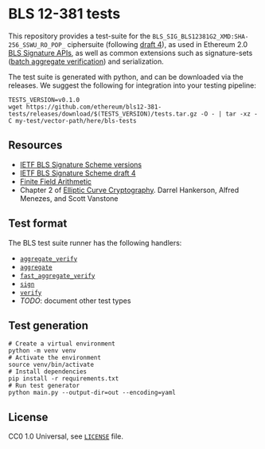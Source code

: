 # BLS 12-381 tests

This repository provides a test-suite for the `BLS_SIG_BLS12381G2_XMD:SHA-256_SSWU_RO_POP_` ciphersuite (following [draft 4](https://datatracker.ietf.org/doc/html/draft-irtf-cfrg-bls-signature-04)),
as used in Ethereum 2.0 [BLS Signature APIs](https://github.com/ethereum/eth2.0-specs/blob/v1.0.0/specs/phase0/beacon-chain.md#bls-signatures),
as well as common extensions such as signature-sets ([batch aggregate verification](https://ethresear.ch/t/fast-verification-of-multiple-bls-signatures/5407)) and serialization.

The test suite is generated with python, and can be downloaded via the releases.
We suggest the following for integration into your testing pipeline:

```shell
TESTS_VERSION=v0.1.0
wget https://github.com/ethereum/bls12-381-tests/releases/download/$(TESTS_VERSION)/tests.tar.gz -O - | tar -xz -C my-test/vector-path/here/bls-tests
```

## Resources

- [IETF BLS Signature Scheme versions](https://datatracker.ietf.org/doc/draft-irtf-cfrg-bls-signature/)
- [IETF BLS Signature Scheme draft 4](https://datatracker.ietf.org/doc/html/draft-irtf-cfrg-bls-signature-04)
- [Finite Field Arithmetic](http://www.springeronline.com/sgw/cda/pageitems/document/cda_downloaddocument/0,11996,0-0-45-110359-0,00.pdf)
- Chapter 2 of [Elliptic Curve Cryptography](http://cacr.uwaterloo.ca/ecc/). Darrel Hankerson, Alfred Menezes, and Scott Vanstone

## Test format

The BLS test suite runner has the following handlers:

- [`aggregate_verify`](./aggregate_verify.md)
- [`aggregate`](./aggregate.md)
- [`fast_aggregate_verify`](./fast_aggregate_verify.md)
- [`sign`](./sign.md)
- [`verify`](./verify.md)
- *TODO*: document other test types

## Test generation

```shell
# Create a virtual environment
python -m venv venv
# Activate the environment
source venv/bin/activate
# Install dependencies
pip install -r requirements.txt
# Run test generator
python main.py --output-dir=out --encoding=yaml
```

## License

CC0 1.0 Universal, see [`LICENSE`](./LICENSE) file.
